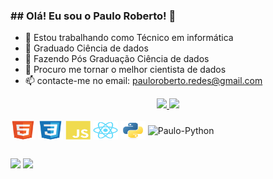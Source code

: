 ### ## Olá! Eu sou o Paulo Roberto! 👋

- 🔭 Estou trabalhando como Técnico em informática
- 🌱 Graduado Ciência de dados
- 🌱 Fazendo Pós Graduação Ciência de dados
- 🔭 Procuro me tornar o melhor cientista de dados
- 📫 contacte-me no email: pauloroberto.redes@gmail.com

<div align="center">
 <a href="https://github.com/Paulo-tech1">
  <img height="160em" src="https://github-readme-stats.vercel.app/api?username=Paulo-tech1&show_icons=false&theme=radical&include_all_commits=True&count_private=true"/>
  </a>
  <img height="160em" src="https://github-readme-stats.vercel.app/api/top-langs/?username=Paulo-tech1&layout=compact&langs_count=7&theme=radical"/>
  </a>
</div>



 <div style="display: inline_block"><br>
    <img align="center" alt="Paulo-HTML" height="30" width="40" src="https://raw.githubusercontent.com/devicons/devicon/master/icons/html5/html5-original.svg">
    <img align="center" alt="Paulo-CSS" height="30" width="40" src="https://raw.githubusercontent.com/devicons/devicon/master/icons/css3/css3-original.svg">
    <img align="center" alt="Paulo-Js" height="30" width="40" src="https://raw.githubusercontent.com/devicons/devicon/master/icons/javascript/javascript-plain.svg">
    <img align="center" alt="Paulo-React" height="30" width="40" src="https://raw.githubusercontent.com/devicons/devicon/master/icons/react/react-original.svg">
    <img align="center" alt="Paulo-Python" height="30" width="40" src="https://raw.githubusercontent.com/devicons/devicon/master/icons/python/python-original.svg">
    <img align="center" alt="Paulo-Python" height="30" width="40" <img src="https://cdn.jsdelivr.net/gh/devicons/devicon/icons/c/c-original.svg" />
      
   ##
   
  <div>  
  <a href = "mailto:pauloroberto.redes@gmail.com"><img src="https://img.shields.io/badge/-Gmail-%23333?style=for-the-badge&logo=gmail&logoColor=white" target="_blank"></a>
    <a href="AQUI VAI O LINK DO LINKEDIM" target="_blank"><img src="https://img.shields.io/badge/-LinkedIn-%230077B5?style=for-the-badge&logo=linkedin&logoColor=white" target="_blank"></a>
</div>
 
